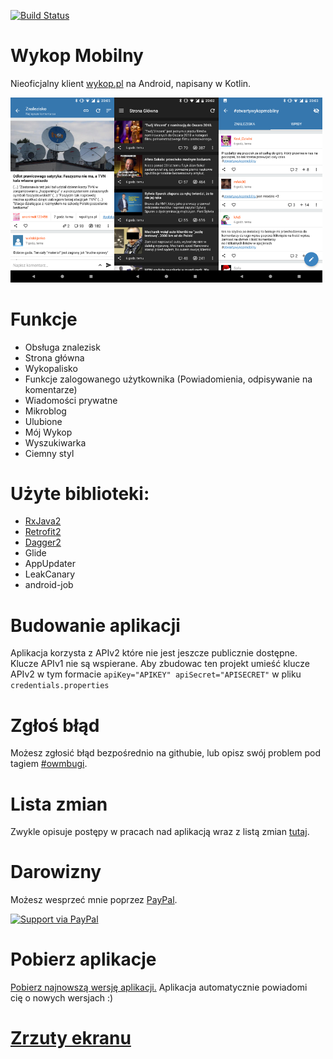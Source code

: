 [![Build Status](https://travis-ci.org/feelfreelinux/WykopMobilny.svg?branch=master)](https://travis-ci.org/feelfreelinux/WykopMobilny)
# Wykop Mobilny
Nieoficjalny klient [wykop.pl](https://wykop.pl) na Android, napisany w Kotlin.

<img src="screenshots/link_details_light.png" height="33%" width="33%"><img src="screenshots/mainpage_dark.png" height="33%" width="33%"><img src="screenshots/tag_light.png" height="33%" width="33%">
# Funkcje
- Obsługa znalezisk
- Strona główna
- Wykopalisko
- Funkcje zalogowanego użytkownika (Powiadomienia, odpisywanie na komentarze)
- Wiadomości prywatne
- Mikroblog
- Ulubione
- Mój Wykop
- Wyszukiwarka 
- Ciemny styl
# Użyte biblioteki:
- [RxJava2](https://github.com/ReactiveX/RxJava)
- [Retrofit2](https://github.com/square/retrofit)
- [Dagger2](https://github.com/google/dagger)
- Glide
- AppUpdater
- LeakCanary
- android-job
# Budowanie aplikacji
Aplikacja korzysta z APIv2 które nie jest jeszcze publicznie dostępne. Klucze APIv1 nie są wspierane. Aby zbudowac ten projekt umieść klucze APIv2 w tym formacie `apiKey="APIKEY" apiSecret="APISECRET"` w pliku `credentials.properties`
# Zgłoś błąd
Możesz zgłosić błąd bezpośrednio na githubie, lub opisz swój problem pod tagiem [#owmbugi](https://wykop.pl/tag/owmbugi).

# Lista zmian
Zwykle opisuje postępy w pracach nad aplikacją wraz z listą zmian [tutaj](https://wykop.pl/tag/otwartywykopmobilny).

# Darowizny
Możesz wesprzeć mnie poprzez [PayPal](https://www.paypal.me/WykopMobilny/).

[![Support via PayPal](https://cdn.rawgit.com/twolfson/paypal-github-button/1.0.0/dist/button.svg)](https://www.paypal.me/WykopMobilny/)

# Pobierz aplikacje
[Pobierz najnowszą wersję aplikacji.](https://github.com/feelfreelinux/WykopMobilny/releases/latest) Aplikacja automatycznie powiadomi cię o nowych wersjach :)
# [Zrzuty ekranu](https://github.com/feelfreelinux/WykopMobilny/tree/master/screenshots)
